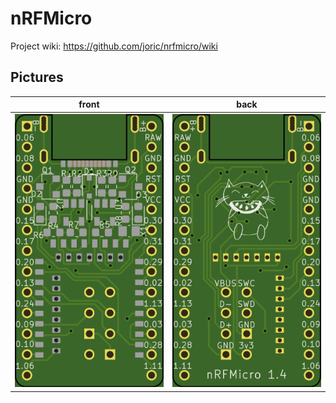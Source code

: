 # nRFMicro

Project wiki: https://github.com/joric/nrfmicro/wiki

## Pictures

front | back
---|---
![](hardware/plot/nrfmicro-Front.png)|![](hardware/plot/nrfmicro-Back.png)


